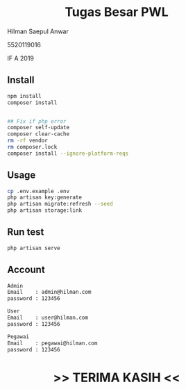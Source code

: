 <h1 align="center">Tugas Besar PWL</h1>
<p>Hilman Saepul Anwar</p>
<p>5520119016</p>
<p>IF A 2019</P>

## Install

```sh
npm install
composer install
```
```sh

## Fix if php error  
composer self-update
composer clear-cache
rm -rf vendor
rm composer.lock
composer install --ignore-platform-reqs
```
## Usage

```sh
cp .env.example .env
php artisan key:generate
php artisan migrate:refresh --seed
php artisan storage:link
```

## Run test

```sh
php artisan serve
```

## Account

```sh
Admin
Email    : admin@hilman.com
password : 123456
```

```sh
User
Email    : user@hilman.com
password : 123456
```

```sh
Pegawai
Email    : pegawai@hilman.com
password : 123456
```
<h1 align="center">>> TERIMA KASIH <<</h1>
